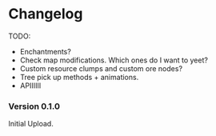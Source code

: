 ﻿Changelog
===========

TODO:
   - Enchantments?
   - Check map modifications. Which ones do I want to yeet?
   - Custom resource clumps and custom ore nodes?
   - Tree pick up methods + animations.
   - APIIIIII

### Version 0.1.0

Initial Upload.